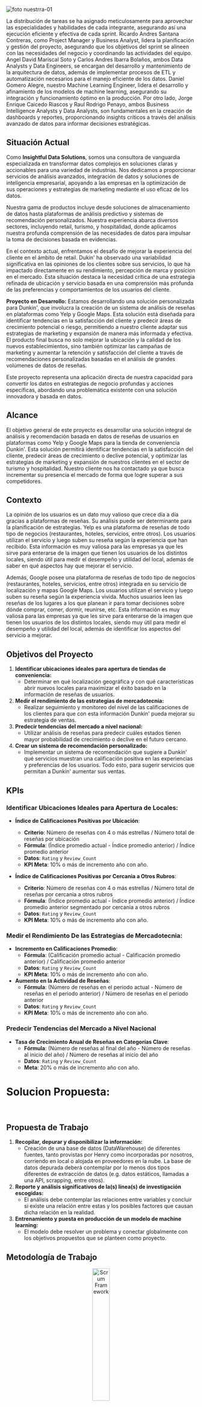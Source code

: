 ![foto nuestrra-01](https://github.com/raulrodrigo567/Proyecto-1-2/assets/128632484/a1b5246a-42ba-4467-8cab-d96499e51d24)
 

</div>

La distribución de tareas se ha asignado meticulosamente para aprovechar las especialidades y habilidades de cada integrante, asegurando así una ejecución eficiente y efectiva de cada sprint. Ricardo Andres Santana Contreras, como Project Manager y Business Analyst, lidera la planificación y gestión del proyecto, asegurando que los objetivos del sprint se alineen con las necesidades del negocio y coordinando las actividades del equipo. Angel David Mariscal Soto y Carlos Andres Ibarra Bolaños, ambos Data Analysts y Data Engineers, se encargan del desarrollo y mantenimiento de la arquitectura de datos, además de implementar procesos de ETL y automatización necesarios para el manejo eficiente de los datos. Daniel Gomero Alegre, nuestro Machine Learning Engineer, lidera el desarrollo y afinamiento de los modelos de machine learning, asegurando su integración y funcionamiento óptimo en la producción. Por otro lado, Jorge Enrique Caicedo Riascos y Raul Rodrigo Penayo, ambos Business Intelligence Analysts y Data Analysts, son fundamentales en la creación de dashboards y reportes, proporcionando insights críticos a través del análisis avanzado de datos para informar decisiones estratégicas.


## Situación Actual
Como **Insightful Data Solutions**, somos una consultora de vanguardia especializada en transformar datos complejos en soluciones claras y accionables para una variedad de industrias. Nos dedicamos a proporcionar servicios de análisis avanzados, integración de datos y soluciones de inteligencia empresarial, apoyando a las empresas en la optimización de sus operaciones y estrategias de marketing mediante el uso eficaz de los datos.

Nuestra gama de productos incluye desde soluciones de almacenamiento de datos hasta plataformas de análisis predictivo y sistemas de recomendación personalizados. Nuestra experiencia abarca diversos sectores, incluyendo retail, turismo, y hospitalidad, donde aplicamos nuestra profunda comprensión de las necesidades de datos para impulsar la toma de decisiones basada en evidencias.

En el contexto actual, enfrentamos el desafío de mejorar la experiencia del cliente en el ámbito de retail. Dukin' ha observado una variabilidad significativa en las opiniones de los clientes sobre sus servicios, lo que ha impactado directamente en su rendimiento, percepción de marca y posicion en el mercado. Esta situación destaca la necesidad crítica de una estrategia refinada de ubicación y servicio basada en una comprensión más profunda de las preferencias y comportamientos de los usuarios del cliente.

**Proyecto en Desarrollo:**
Estamos desarrollando una solución personalizada para Dunkin', que involucra la creación de un sistema de análisis de reseñas en plataformas como Yelp y Google Maps. Esta solución está diseñada para identificar tendencias en la satisfacción del cliente y predecir áreas de crecimiento potencial o riesgo, permitiendo a nuestro cliente adaptar sus estrategias de marketing y expansión de manera más informada y efectiva. El producto final busca no solo mejorar la ubicación y la calidad de los nuevos establecimientos, sino también optimizar las campañas de marketing y aumentar la retención y satisfacción del cliente a través de recomendaciones personalizadas basadas en el análisis de grandes volúmenes de datos de reseñas.

Este proyecto representa una aplicación directa de nuestra capacidad para convertir los datos en estrategias de negocio profundas y acciones específicas, abordando una problemática existente con una solución innovadora y basada en datos.

## Alcance
El objetivo general de este proyecto es desarrollar una solución integral de análisis y recomendación basada en datos de reseñas de usuarios en plataformas como Yelp y Google Maps para la tienda de conveniencia Dunkin'. Esta solución permitirá identificar tendencias en la satisfacción del cliente, predecir áreas de crecimiento o declive potencial, y optimizar las estrategias de marketing y expansión de nuestros clientes en el sector de turismo y hospitalidad. Nuestro cliente nos ha contactado ya que busca incrementar su presencia el mercado de forma que logre superar a sus competidores.


## Contexto
La opinión de los usuarios es un dato muy valioso que crece día a día gracias a plataformas de reseñas. Su análisis puede ser determinante para la planificación de estrategias. Yelp es una plataforma de reseñas de todo tipo de negocios (restaurantes, hoteles, servicios, entre otros). Los usuarios utilizan el servicio y luego suben su reseña según la experiencia que han recibido. Esta información es muy valiosa para las empresas ya que les sirve para enterarse de la imagen que tienen los usuarios de los distintos locales, siendo útil para medir el desempeño y utilidad del local, además de saber en qué aspectos hay que mejorar el servicio.

Además, Google posee una plataforma de reseñas de todo tipo de negocios (restaurantes, hoteles, servicios, entre otros) integrada en su servicio de localización y mapas Google Maps. Los usuarios utilizan el servicio y luego suben su reseña según la experiencia vivida. Muchos usuarios leen las reseñas de los lugares a los que planean ir para tomar decisiones sobre dónde comprar, comer, dormir, reunirse, etc. Esta información es muy valiosa para las empresas ya que les sirve para enterarse de la imagen que tienen los usuarios de los distintos locales, siendo muy útil para medir el desempeño y utilidad del local, además de identificar los aspectos del servicio a mejorar.


## Objetivos del Proyecto
1. **Identificar ubicaciones ideales para apertura de tiendas de conveniencia:**
   - Determinar en qué localización geográfica y con qué características abrir nuevos locales para maximizar el éxito basado en la información de reseñas de usuarios.
2. **Medir el rendimiento de las estrategias de mercadotecnia:**
   - Realizar seguimiento y monitoreo del nivel de las calificaciones de los clientes para que con esta información Dunkin' pueda mejorar su estrategia de ventas.
3. **Predecir tendencias del mercado a nivel nacional:**
   - Utilizar análisis de reseñas para predecir cuáles estados tienen mayor probabilidad de crecimiento o declive en el futuro cercano.
4. **Crear un sistema de recomendación personalizado:**
   - Implementar un sistema de recomendación que sugiere a Dunkin' qué servicios muestran una calificación positiva en las experiencias y preferencias de los usuarios. Todo esto, para sugerir servicios que permitan a Dunkin' aumentar sus ventas.

## KPIs

### Identificar Ubicaciones Ideales para Apertura de Locales:
- **Índice de Calificaciones Positivas por Ubicación**:
  - **Criterio**: Número de reseñas con 4 o más estrellas / Número total de reseñas por ubicación
  - **Fórmula**: (Índice promedio actual - Índice promedio anterior) / Índice promedio anterior
  - **Datos**: `Rating` y `Review_Count`
  - **KPI Meta**: 10% o más de incremento año con año.
 
- **Índice de Calificaciones Positivas por Cercania a Otros Rubros**:
  - **Criterio**: Número de reseñas con 4 o más estrellas / Número total de reseñas por cercania a otros rubros
  - **Fórmula**: (Índice promedio actual - Índice promedio anterior) / Índice promedio anterior segmentado por cercania a otros rubros
  - **Datos**: `Rating` y `Review_Count`
  - **KPI Meta**: 10% o más de incremento año con año.

### Medir el Rendimiento De las Estrategias de Mercadotecnia:
- **Incremento en Calificaciones Promedio**:
  - **Fórmula**: (Calificación promedio actual - Calificación promedio anterior) / Calificación promedio anterior
  - **Datos**: `Rating` y `Review_Count`
  - **KPI Meta**: 10% o más de incremento año con año.
- **Aumento en la Actividad de Reseñas**:
  - **Fórmula**: (Número de reseñas en el periodo actual - Número de reseñas en el periodo anterior) / Número de reseñas en el periodo anterior
  - **Datos**: `Rating` y `Review_Count`
  - **KPI Meta**: 10% o más de incremento año con año.

### Predecir Tendencias del Mercado a Nivel Nacional
- **Tasa de Crecimiento Anual de Reseñas en Categorías Clave**:
  - **Fórmula**: (Número de reseñas al final del año - Número de reseñas al inicio del año) / Número de reseñas al inicio del año
  - **Datos**: `Rating` y `Review_Count`
  - **Meta**: 20% o más de incremento año con año. 

    
# Solucion Propuesta:
<br>

## Propuesta de Trabajo
1. **Recopilar, depurar y disponibilizar la información:**
   - Creación de una base de datos (DataWarehouse) de diferentes fuentes, tanto provistas por Henry como incorporadas por nosotros, corriendo en local o alojada en proveedores en la nube. La base de datos depurada deberá contemplar por lo menos dos tipos diferentes de extracción de datos (e.g. datos estáticos, llamadas a una API, scrapping, entre otros).
2. **Reporte y análisis significativos de la(s) línea(s) de investigación escogidas:**
   - El análisis debe contemplar las relaciones entre variables y concluir si existe una relación entre estas y los posibles factores que causan dicha relación en la realidad.
3. **Entrenamiento y puesta en producción de un modelo de machine learning:**
   - El modelo debe resolver un problema y conectar globalmente con los objetivos propuestos que se planteen como proyecto.

## Metodología de Trabajo

<p align="center">
  <img src="https://github.com/Risango/Henry-PF/blob/main/imagenes/Scrum%20Framework.jpeg?raw=true" alt="Scrum Framework" style="width:30%;">
</p>


La metodología empleada en este proyecto se basa en el marco de trabajo **Scrum**, una forma ágil y flexible de manejar proyectos de desarrollo de software. Scrum se centra en la entrega continua de valor a través de ciclos iterativos y incrementales conocidos como *Sprints*.

### Sprint 1: Iniciación y Preparación
- **Planificación del Sprint**: Definición de las historias de usuario y tareas necesarias para este sprint.
- **Configuración del entorno de trabajo**: Instalación y configuración de todas las herramientas y tecnologías necesarias.
- **Sprint Planning**: Establecimiento de objetivos y entrega de componentes específicos alineados con los objetivos del negocio.
- **Daily Scrum**: Reuniones diarias para evaluar el progreso y adaptar el backlog según sea necesario.
- **Revisión del Sprint**: Al final del sprint, se revisa el trabajo completado y se presentan los incrementos del producto.

### Sprint 2: Desarrollo y Construcción
- **Desarrollo de la arquitectura de datos**: Creación de modelos de datos eficientes y escalables.
- **Integración de fuentes de datos y ETL**: Automatización del procesamiento y consolidación de datos.
- **Daily Scrum**: Seguimiento diario para discutir avances y obstáculos.
- **Revisión y Retrospectiva del Sprint**: Evaluación del sprint para identificar mejoras y preparar el siguiente ciclo.

### Sprint 3: Implementación y Optimización
- **Afinamiento de modelos de machine learning**: Optimización de algoritmos y parámetros.
- **Implementación en producción**: Despliegue de modelos en el entorno de producción.
- **Documentación completa del proyecto**: Creación de documentos detallados y guías de usuario.
- **Daily Scrum**: Reuniones para asegurar que todos los miembros del equipo están alineados.
- **Revisión del Sprint y Retrospectiva**: Revisión final para asegurar la calidad y completitud del proyecto.

La colaboración interdisciplinaria entre los miembros del equipo es fundamental en Scrum, asegurando que cada aspecto del proyecto sea manejado por expertos en la materia, lo que optimiza los resultados y la eficiencia del desarrollo. Cada Sprint termina con una retrospectiva que permite al equipo reflexionar sobre sus procesos y buscar formas de mejorar en los siguientes ciclos.

## Productos a Entregar

### Modelo de Machine Learning
**Entrega**: Según el Gantt, el desarrollo inicial del modelo comienza en el Sprint 2 con pruebas de versiones, y se finaliza en el Sprint 3 con la implementación en producción.
- **Propósito**: Este modelo de ML está diseñado para analizar grandes volúmenes de datos y extraer patrones significativos que puedan mejorar la toma de decisiones y optimizar procesos internos. El modelo se afinará durante el Sprint 3 para asegurar su precisión y eficacia, permitiendo implementaciones prácticas en el entorno de producción.

### Dashboard
**Entrega**: El desarrollo del Dashboard se inicia en el Sprint 2 y se completa en el Sprint 3, con la presentación final de reportes y dashboards.
- **Función**: El Dashboard proporcionará una interfaz visual interactiva para mostrar los resultados analizados por el modelo de ML. Está diseñado para ser intuitivo, ofreciendo insights en tiempo real y facilitando el acceso a información clave para la toma de decisiones estratégicas. Los usuarios podrán visualizar métricas importantes, tendencias y alertas de manera eficiente.

Estos productos son esenciales para alcanzar los objetivos del proyecto y están alineados con las necesidades específicas del cliente, garantizando que cada entrega agregue valor significativo al negocio.


## Gantt de Actividades

<div align="center">
  <img src="https://github.com/Risango/Henry-PF/blob/main/imagenes/Gantt%201.png?raw=true" alt="Gantt Chart 1" style="width: 800px;" />
</div>

# Data Engineering:

## Analisis Exploratorio de Datos:
<br>

![yelp-02](https://github.com/raulrodrigo567/Proyecto-1-2/assets/128632484/7a5e8361-1569-4751-9c51-205a66af6aa0)


![googlemaps-01](https://github.com/raulrodrigo567/Proyecto-1-2/assets/128632484/3d061fd4-d419-4b23-a39c-b6ee082499a3)

<div align="center">
  <img src="https://github.com/Risango/Henry-PF/blob/main/imagenes/Analisis%201.png?raw=true" alt="Analysis 1" style="width: 800px;" />
</div>

Una exploración más exhaustiva de los datos permitió llevar acabo un análisis de mercado donde se identifican los principales competidores de Dunkin’. Entres ellos se encuentran, Burger King, Taco Bell, McDonald’s y Starbucks. 

<div align="center">
  <img src="https://github.com/Risango/Henry-PF/blob/main/imagenes/analisis%202.png?raw=true" alt="Analysis 2" style="width: 800px;" />
</div>

Además, se realizó un análisis FODA donde se identifican lo que son las Fortalezas, Oportunidades, Desventajas y Amenazas que posee Dunkin’.

## Stack Tecnologico

<p align="center">
  <img src="https://github.com/Risango/Henry-PF/blob/main/imagenes/Stack%20Tecnologico.jpeg?raw=true" alt="Stack Tecnologico" style="width:80%;">
</p>

## Resumen de la Arquitectura

### Sprint #1:
1. **Lenguajes y Frameworks**: 
   - Python (pyspark, pandas, numpy, matplotlib, seaborn)

### Sprint #2:
2. **Almacenamiento de Datos**: 
   - Google BigQuery
3. **Procesamiento y Transformación ETL**: 
   - Implementación de procesos de ETL (pandas, pyspark)
4. **Lenguajes y Frameworks**: 
   - Python (pyspark, pandas, numpy, matplotlib, seaborn)
5. **Diseño y Gestión de Bases de Datos**: 
   - MySQL Workbench
6. **Visualización de Datos**: 
   - Power BI, Streamlit

### Sprint #3:
7. **Procesamiento Distribuido**: 
   - Apache Spark
8. **Orquestación de Pipelines**: 
   - Apache Airflow
9. **Despliegue del Modelo de ML**: 
   - Google AI Platform, Flask, FastAPI

## Ciclo de Vida del Dato & Justificación de la Arquitectura:

<div align="center">
  <img src="https://github.com/Risango/Henry-PF/blob/main/imagenes/ciclo%20de%20vida%20del%20dato.png?raw=true" alt="Ciclo de Vida del Dato" width="1000">
</div>

### 1. Almacenamiento de Datos
#### Google BigQuery
- **Definición**: Google BigQuery es un servicio de almacenamiento y análisis de datos de Google Cloud. Es un data warehouse totalmente administrado y altamente escalable.
- **Utilidad**: Permite ejecutar consultas SQL sobre grandes conjuntos de datos de manera rápida y escalable. Ideal para análisis de datos en tiempo real y procesamiento de grandes volúmenes de datos sin necesidad de gestionar la infraestructura subyacente.

### 2. Procesamiento y Transformación ETL
#### Procesamiento ETL
- **Definición**: ETL (Extract, Transform, Load) es el proceso de extracción de datos de diversas fuentes, su transformación (limpieza, corrección de errores, normalización) y carga en un sistema de almacenamiento.
- **Utilidad**: Asegura que los datos estén limpios, precisos y en un formato adecuado para su análisis. Incluye eliminación de datos incompletos, corrección de errores, normalización de formatos, aplicación de reglas de negocio, agregaciones, cálculos derivados e integración de datos de diferentes fuentes.

### 3. Procesamiento Distribuido
#### Apache Spark
- **Definición**: Apache Spark es un motor de procesamiento distribuido de código abierto que ofrece una interfaz para la programación de clusters completos con paralelismo implícito y tolerancia a fallos.
- **Utilidad**: Permite el procesamiento rápido de grandes volúmenes de datos en paralelo, lo cual es ideal para tareas de análisis y transformación de datos a gran escala.

### 4. Orquestación de Pipelines
#### Apache Airflow
- **Definición**: Apache Airflow es una plataforma de código abierto para la creación, programación y monitoreo de flujos de trabajo programados.
- **Utilidad**: Automatiza y orquesta los pipelines de ETL, asegurando que los datos se procesen y transformen de manera sistemática y en el orden correcto. Permite la programación y monitorización de tareas, facilitando la gestión de workflows complejos.

### 5. Lenguajes y Frameworks
#### Python y sus Librerías
- **Python**: Un lenguaje de programación versátil y ampliamente utilizado en data science por su simplicidad y potencia.
  - **pyspark**: Integra Spark con Python para el procesamiento distribuido.
  - **pandas**: Facilita la manipulación y análisis de datos estructurados.
  - **numpy**: Proporciona soporte para grandes matrices y operaciones matemáticas.
  - **matplotlib y seaborn**: Librerías para la visualización de datos.


### 6. Herramientas de Visualización
#### Power BI y Streamlit
- **Power BI**: Una herramienta de Microsoft para la creación de informes interactivos y dashboards.
  - **Utilidad**: Permite a los usuarios no técnicos explorar y visualizar datos de manera interactiva.
- **Streamlit**: Un framework en Python para crear aplicaciones web interactivas y visualizaciones de datos.
  - **Utilidad**: Facilita la creación rápida de interfaces de usuario para modelos de ML y análisis de datos, permitiendo compartir insights fácilmente.

### 7. Diseño de Modelos ER y Gestión de Bases de Datos
#### MySQL Workbench
- **Definición**: Una herramienta visual de diseño de bases de datos que permite la modelación de datos y la administración de bases de datos MySQL.
- **Utilidad**: Ayuda en la creación de modelos de datos relacionales, diseño de esquemas de bases de datos y gestión de bases de datos MySQL.

### 8. Despliegue del Modelo de ML
#### Google AI Platform, Flask, FastAPI
- **Google AI Platform**:
  - **Definición**: Una plataforma de Google Cloud para entrenar, validar, desplegar y gestionar modelos de machine learning.
  - **Utilidad**: Facilita el despliegue escalable de modelos de ML en producción, aprovechando la infraestructura de Google Cloud.
- **Flask**:
  - **Definición**: Un microframework de Python para desarrollar aplicaciones web.
  - **Utilidad**: Ideal para crear APIs simples para servir modelos de ML.
- **FastAPI**:
  - **Definición**: Un framework web moderno y rápido (de alto rendimiento) para construir APIs con Python 3.7+ basado en estándares como OpenAPI.
  - **Utilidad**: Permite construir y desplegar APIs para modelos de ML de manera rápida y eficiente, con excelente rendimiento.

## Diccionario de datos:

| Tabla            | Campo                   | Tipo de Dato | Descripción                                       | Ejemplo                                                |
|------------------|-------------------------|--------------|---------------------------------------------------|--------------------------------------------------------|
| Business         | Business_id             | String       | Es el id del negocio                              | --_lZuj_WCGnDG6n0emlRg                                 |
| Business         | Name                    | String       | El nombre del negocio                             | Ross Dress for Less                                    |
| Business         | Address                 | String       | El lugar del negocio                              | 700 Haddonfield Berlin Rd                              |
| Business         | Latitude                | Float        | Es la coordenada de la latitud                    | 39.8501                                                |
| Business         | Longitude               | Float        | Es la coordenada de la longitud                   | -74.98                                                 |
| Business         | Rating                  | Float        | Es la calificación promedio                       | 2.0                                                    |
| Business         | Review_Count            | Integer      | Es la cantidad de reviews                         | 13                                                     |
| Business         | State                   | String       | Es el estado resumido en dos caracteres           | PA                                                     |
| Categories       | Category_id             | Integer      | El id de la categoría                             | 2                                                      |
| Categories       | Category                | String       | La categoría                                      | Vintage & Consignment                                  |
| Business_Category| Business_Category_Id     | Integer      | El id de la tabla                                 | 4262                                                   |
| Business_Category| Business_id             | String       | El id del negocio                                 | ewMNH7OxjqKZUHvZN5JFiw                                 |
| Business_Category| Category_id             | Integer      | El id de la categoría que tiene el negocio        | 2                                                      |
| Users            | User_id                 | String       | Es el id del usuario                              | ---2PmXbF47D870stH1jqA                                 |
| Users            | Name                    | String       | Es nombre del usuario                             | Susan                                                  |
| Reviews          | Review_id               | String       | Es el id de la critica                            | --2CDvzn64m9BAhe4JnKCg                                 |
| Reviews          | Business_id             | String       | Es el id del negocio                              | jDOTVhWXkmLcsfM2KGd5Qg                                 |
| Reviews          | User_id                 | String       | Es el id del usuario que escribió la critica      | Xw7ZjaGfr0WNVt6s_5KZfA                                  |
| Reviews          | Rating                  | Float        | Es la calificación que marcó el usuario del negocio| 2.0                                                    |
| Reviews          | Text                    | String       | Es el texto de la critica                         | No. Just...no. Heat. Crowds of pretentious people. I just can't do it. |
| Reviews          | Date                    | Date         | Es la fecha en la que se escribió la critica      | 2013-08-04                                             |
| Tips             | Tip_id                  | Integer      | Es el id de la crítica o 'tip'                    | 6                                                      |
| Tips             | Business_id             | String       | Es el id del negocio                              | jDOTVhWXkmLcsfM2KGd5Qg                                 |
| Tips             | User_id                 | String       | Es el id del usuario que escribió la crítica o 'tip'| Xw7ZjaGfr0WNVt6s_5KZfA                                 |
| Tips             | Text                    | String       | Es el texto de la critica                         | No. Just...no. Heat. Crowds of pretentious people. I just can't do it. |
| Tips             | Date                    | Date         | Es la fecha en la que se escribió la critica      | 2013-08-04                                             |
| Tips             | Compliment_count        | Integer      | Es la cantidad de votos útiles hacia el 'tip'     | 1                                                      |

## Diagrama Entidad Relacion

<div align="center">
  <img src="https://github.com/Risango/Henry-PF/blob/main/imagenes/Diagrama%20Entidad.png?raw=true" alt="Diagrama Entidad" width="600">
</div>

### Diccionario de Datos y Estructura

El diccionario de datos detalla información clave extraída de Yelp y Google Maps:

- **Yelp:** Nombre del negocio, dirección, categorías, calificaciones, estado operativo
- **Google Maps:** Localización, atributos del comercio, medidas de seguridad

### Tablas Principales

- **Business:** `name`, `address`, `latitude`, `longitude`
- **Reviews:** `text`, `rating`, `date`, enlazando usuario y negocio

### Integración de Datos

La integración de Yelp y Google Maps enriquece nuestra base de datos, proporcionando una visión completa del comportamiento del consumidor y tendencias del mercado, crucial para decisiones estratégicas.

### Diagrama de Entidad Relación

Nuestro modelo de datos incluye las siguientes tablas clave interconectadas:

- **Business**
- **Reviews**
- **Users**
- **Categories**
- **Tips**

### Claves

- **Primary Keys:** Garantizan unicidad, ej. `Business_id` en Business
- **Foreign Keys:** Relacionan tablas, ej. `User_id` y `Business_id` en Reviews

### Aplicaciones y Ventajas

La integración de datos permite comprender mejor a clientes y competencia, identificar oportunidades y optimizar marketing. Analizar tendencias desde una base unificada es esencial para la competitividad y éxito empresarial.

## Pipeline Carga Incremental

<div align="center">
  <img src="https://github.com/Risango/Henry-PF/blob/main/imagenes/Pipeline%20Carga%20Incremental.png?raw=true" alt="Pipeline Carga Incremental" width="1000">
</div>

<div align="center">
  <h3 style="text-decoration: underline; text-transform: uppercase;">VIDEO EXPLICATIVO PIPELINE</h3>
  <a href="https://www.youtube.com/watch?v=6hyfh6FPalA">
    <img src="https://img.youtube.com/vi/6hyfh6FPalA/0.jpg" alt="Watch the video" style="width: 600px;" />
  </a>
</div>

## MVP Dashboard
![Captura de pantalla 2024-07-05 193521](https://github.com/Risango/Henry-PF/assets/128632484/91a693cf-aed9-4f59-ba0d-619f9ec882b6)
![Captura de pantalla 2024-07-05 193543](https://github.com/Risango/Henry-PF/assets/128632484/cf621adf-23c7-48ed-ba78-646fa16c14b1)

</div>

## MVP Machine Learning

<div align="center">
  <img src="https://github.com/Risango/Henry-PF/blob/main/imagenes/MVP%20ML.png?raw=true" alt="MVP Machine Learning" style="width: 800px;" />
</div>

Este proyecto de Machine Learning está diseñado para analizar datos en tres áreas clave: ubicaciones potenciales para Dunkin', preferencias de los usuarios, y estados con mayor crecimiento o declive. Utilizando diversos conjuntos de datos como ratings, estados, latitud, longitud, año, reseñas, usuarios y negocios, generamos salidas específicas que ayudan a tomar decisiones informadas. Para Dunkin', identificamos posibles nuevas ubicaciones mediante la latitud y longitud. Analizamos las preferencias de los usuarios para entender mejor sus necesidades y mejorar el servicio, y finalmente, evaluamos el crecimiento o declive de los estados para ajustar nuestras estrategias de mercado. Este enfoque integral nos permite optimizar operaciones y maximizar el impacto en el mercado.

# Siguientes Pasos

<div align="center">
  <img src="https://github.com/Risango/Henry-PF/blob/main/imagenes/siguientes%20pasos.png?raw=true" alt="Next Steps" style="width: 700px;" />
</div>


## Datasets y Fuentes Complementarias
- **Dataset de Google Maps:** Información sobre la ubicación de los comercios, su categoría, puntajes promedios, si están abiertos o no, sobre los usuarios, las reseñas que hicieron, cuántas reseñas hicieron, cuántos votos han recibido esas reseñas, entre otros.
- **Dataset de Yelp:** Información similar a la de Google Maps, con detalles adicionales sobre atributos del negocio, categorías, horarios, entre otros.
